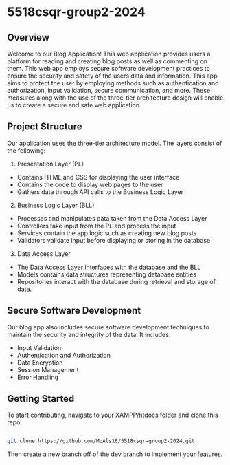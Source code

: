 # 5518csqr-group2-2024

## Overview
Welcome to our Blog Application! This web application provides users a platform for reading and creating blog posts as well as commenting on them. This web app employs secure software development practices to ensure the security and safety of the users data and information. This app aims to protect the user by employing methods such as authentication and authorization, input validation, secure communication, and more. These measures along with the use of the three-tier architecture design will enable us to create a secure and safe web application.

## Project Structure
Our application uses the three-tier architecture model. The layers consist of the following:

1. Presentation Layer (PL)
  - Contains HTML and CSS for displaying the user interface
  - Contains the code to display web pages to the user
  - Gathers data through API calls to the Business Logic Layer
2. Business Logic Layer (BLL)
  - Processes and manipulates data taken from the Data Access Layer
  - Controllers take input from the PL and process the input
  - Services contain the app logic such as creating new blog posts
  - Validators validate input before displaying or storing in the database
3. Data Access Layer
  - The Data Access Layer interfaces with the database and the BLL
  - Models contains data structures representing database entities
  - Repositories interact with the database during retrieval and storage of data.

## Secure Software Development
Our blog app also includes secure software development techniques to maintain the security and integrity of the data. It includes:

  - Input Validation
  - Authentication and Authorization
  - Data Encryption
  - Session Management
  - Error Handling

## Getting Started

To start contributing, navigate to your XAMPP/htdocs folder and clone this repo:

```bash

git clone https://github.com/MoAls18/5518csqr-group2-2024.git

```
Then create a new branch off of the dev branch to implement your features.
